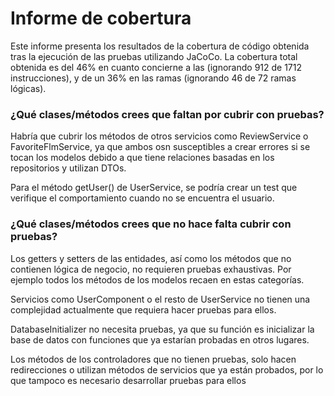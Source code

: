 # Informe de cobertura

Este informe presenta los resultados de la cobertura de código obtenida tras la ejecución de las pruebas utilizando JaCoCo.
La cobertura total obtenida es del 46% en cuanto concierne a las (ignorando 912 de 1712 instrucciones), y de un 36% en las ramas (ignorando 46 de 72 ramas lógicas).

### ¿Qué clases/métodos crees que faltan por cubrir con pruebas? 
Habría que cubrir los métodos de otros servicios como ReviewService o FavoriteFlmService, ya que ambos osn susceptibles a crear errores si se tocan los modelos debido a que tiene relaciones basadas en los repositorios y utilizan DTOs.

Para el método getUser() de UserService, se podría crear un test que verifique el comportamiento cuando no se encuentra el usuario.

### ¿Qué clases/métodos crees que no hace falta cubrir con pruebas? 
Los getters y setters de las entidades, así como los métodos que no contienen lógica de negocio, no requieren pruebas exhaustivas. 
Por ejemplo todos los métodos de los modelos recaen en estas categorías.

Servicios como UserComponent o el resto de UserService no tienen una complejidad actualmente que requiera hacer pruebas para ellos.

DatabaseInitializer no necesita pruebas, ya que su función es inicializar la base de datos con funciones que ya estarían probadas en otros lugares.

Los métodos de los controladores que no tienen pruebas, solo hacen redirecciones o utilizan métodos de servicios que ya están probados, por lo que tampoco es necesario desarrollar pruebas para ellos